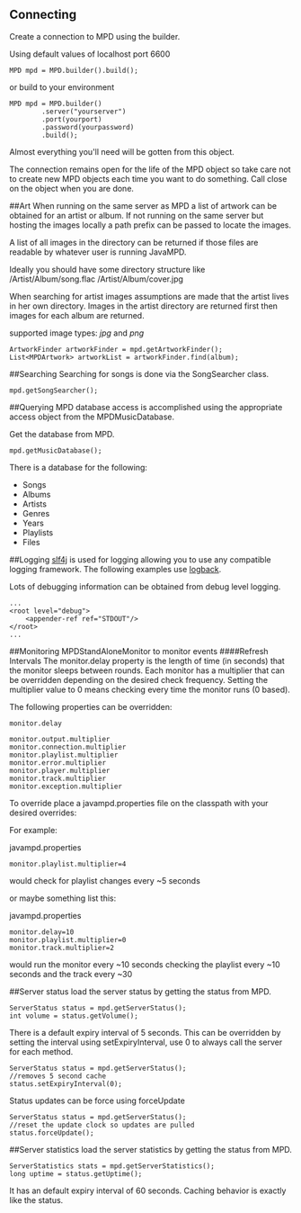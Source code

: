 ## Connecting
Create a connection to MPD using the builder.

Using default values of localhost port 6600

```
MPD mpd = MPD.builder().build();
```

or build to your environment

```
MPD mpd = MPD.builder()
        .server("yourserver")
        .port(yourport)
        .password(yourpassword)
        .build();
```

Almost everything you'll need will be gotten from this object.

The connection remains open for the life of the MPD object so take 
care not to create new MPD objects each time you want to do something.
Call close on the object when you are done.

##Art
When running on the same server as MPD a list of artwork can be obtained for an artist or album.  If not running on the
same server but hosting the images locally a path prefix can be passed to locate the images. 

A list of all images in the directory can be returned if those files are readable by whatever user is running JavaMPD.  

Ideally you should have some directory structure like
/Artist/Album/song.flac
/Artist/Album/cover.jpg

When searching for artist images assumptions are made that the artist lives in her own directory.  Images in the artist
directory are returned first then images for each album are returned.

supported image types:
    _jpg_ and _png_
    
```
ArtworkFinder artworkFinder = mpd.getArtworkFinder();
List<MPDArtwork> artworkList = artworkFinder.find(album);
```

##Searching
Searching for songs is done via the SongSearcher class.

```
mpd.getSongSearcher();
```

##Querying
MPD database access is accomplished using the appropriate access object from the MPDMusicDatabase.

Get the database from MPD.

```
mpd.getMusicDatabase();
```

There is a database for the following:

- Songs
- Albums
- Artists
- Genres
- Years
- Playlists
- Files


##Logging
[slf4j](http://www.slf4j.org/) is used for logging allowing you to use any compatible logging framework.
The following examples use [logback](http://logback.qos.ch/).

Lots of debugging information can be obtained from debug level logging.

```
...
<root level="debug">
    <appender-ref ref="STDOUT"/>
</root>
...
```

##Monitoring
MPDStandAloneMonitor to monitor events
####Refresh Intervals
The monitor.delay property is the length of time (in seconds) that the monitor sleeps between rounds.
Each monitor has a multiplier that can be overridden depending on the desired check frequency.  Setting the
multiplier value to 0 means checking every time the monitor runs (0 based).

The following properties can be overridden:

```
monitor.delay

monitor.output.multiplier
monitor.connection.multiplier
monitor.playlist.multiplier
monitor.error.multiplier
monitor.player.multiplier
monitor.track.multiplier
monitor.exception.multiplier
```

To override place a javampd.properties file on the classpath with your desired overrides:

For example:

javampd.properties

```
monitor.playlist.multiplier=4
```

would check for playlist changes every ~5 seconds

or maybe something list this:

javampd.properties

```
monitor.delay=10
monitor.playlist.multiplier=0
monitor.track.multiplier=2
```

would run the monitor every ~10 seconds checking the playlist every ~10 seconds and the track every ~30

##Server status
load the server status by getting the status from MPD.  

```
ServerStatus status = mpd.getServerStatus();
int volume = status.getVolume();
```

There is a default expiry interval of 5 seconds. This can be overridden by setting the interval using setExpiryInterval, use 0 to always call the server for each method.  

```
ServerStatus status = mpd.getServerStatus();
//removes 5 second cache
status.setExpiryInterval(0);    
```

Status updates can be force using forceUpdate

```
ServerStatus status = mpd.getServerStatus();
//reset the update clock so updates are pulled
status.forceUpdate();
```

##Server statistics
load the server statistics by getting the status from MPD.  

```
ServerStatistics stats = mpd.getServerStatistics();
long uptime = status.getUptime();
```

It has an default expiry interval of 60 seconds.  Caching behavior is exactly like the status.

